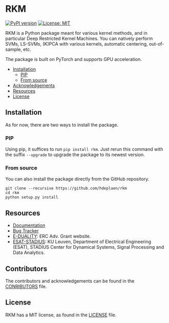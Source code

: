 # RKM
[![PyPI version](https://badge.fury.io/py/rkm.svg)](https://badge.fury.io/py/rkm)
[![License: MIT](https://img.shields.io/badge/License-MIT-yellow.svg)](https://opensource.org/licenses/MIT)

RKM is a Python package meant for various kernel methods, and in particular Deep Restricted Kernel Machines. You can natively perform SVMs, LS-SVMs, (K)PCA with various kernels, automatic centering, out-of-sample, etc.

The package is built on PyTorch and supports GPU acceleration.

<!-- toc -->

[//]: # (* [Examples]&#40;#examples&#41;)

[//]: # (  - [KPCA]&#40;#kernel-principal-component-analysis&#41;)

[//]: # (  - [Large-scale LS-SVM]&#40;#training-a-large-scale-least-squares-support-vector-machine&#41;)

[//]: # (  - [Deep RKM]&#40;#deep-restricted-kernel-machine&#41;)

[//]: # (  - [Recurrent RKM]&#40;#recurrent-restricted-kernel-machines&#41;)
* [Installation](#installation)
  - [PIP](#pip)
  - [From source](#from-source)
* [Acknowledgements](#acknowledgements)
* [Resources](#resources)
* [License](#license)

[//]: # (## Examples)

[//]: # ()
[//]: # (### Kernel Principal Component Analysis)

[//]: # (Example to come...)

[//]: # (### Training a large-scale Least-Squares Support Vector Machine)

[//]: # (Example to come...)

[//]: # (### Deep Restricted Kernel Machine)

[//]: # (Example to come...)

[//]: # (### Recurrent Restricted Kernel Machines )

[//]: # (Example to come...)

## Installation
As for now, there are two ways to install the package.

### PIP
Using pip, it suffices to run `pip install rkm`. Just rerun this command with the suffix `--upgrade` to upgrade the package to its newest version.

### From source
You can also install the package directly from the GitHub repository.
```
git clone --recursive https://github.com/hdeplaen/rkm
cd rkm
python setup.py install
```

## Resources

* [Documentation](https://hdeplaen.github.io/rkm/)
* [Bug Tracker](https://github.com/hdeplaen/rkm/issues)
* [E-DUALITY](https://www.esat.kuleuven.be/stadius/E/): ERC Adv. Grant website.
* [ESAT-STADIUS](https://www.esat.kuleuven.be/stadius/): KU Leuven, Department of Electrical Engineering (ESAT), STADIUS Center for
    Dynamical Systems, Signal Processing and Data Analytics.

## Contributors
The contributors and acknowledgements can be found in the [CONRIBUTORS](CONTRIBUTORS) file.

## License
RKM has a MIT license, as found in the [LICENSE](LICENSE) file.
